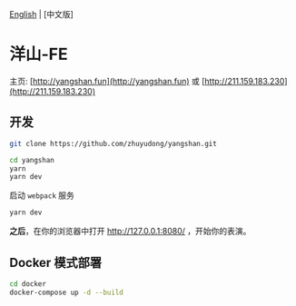 [English][readm-en] | [中文版]

# 洋山-FE

主页: [http://yangshan.fun](http://yangshan.fun) 或 [http://211.159.183.230](http://211.159.183.230)

## 开发

```zsh
git clone https://github.com/zhuyudong/yangshan.git

cd yangshan
yarn
yarn dev
```

启动 `webpack` 服务

```zsh
yarn dev
```

**之后**，在你的浏览器中打开 http://127.0.0.1:8080/ ，开始你的表演。

[readm-en]: https://github.com/zhuyudong/yangshan/blob/master/README.md

## Docker 模式部署

```bash
cd docker
docker-compose up -d --build
```
